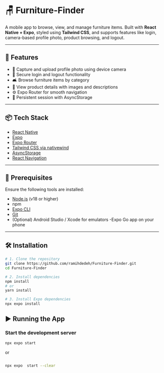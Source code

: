 # 🪑 Furniture-Finder

A mobile app to browse, view, and manage furniture items. Built with **React Native + Expo**, styled using **Tailwind CSS**, and supports features like login, camera-based profile photo, product browsing, and logout.

---

## 🚀 Features

- 📸 Capture and upload profile photo using device camera  
- 🔐 Secure login and logout functionality  
- 🛋️ Browse furniture items by category  
- 🧾 View product details with images and descriptions  
- ⚙️ Expo Router for smooth navigation  
- 💾 Persistent session with AsyncStorage  

---

## 📦 Tech Stack

- [React Native](https://reactnative.dev/)
- [Expo](https://expo.dev/)
- [Expo Router](https://expo.dev/router)
- [Tailwind CSS via nativewind](https://www.nativewind.dev/)
- [AsyncStorage](https://react-native-async-storage.github.io/async-storage/)
- [React Navigation](https://reactnavigation.org/)

---

## 📲 Prerequisites

Ensure the following tools are installed:

- [Node.js](https://nodejs.org/) (v18 or higher)
- npm 
- [Expo CLI](https://docs.expo.dev/get-started/installation/)
- [Git](https://git-scm.com/)
- (Optional) Android Studio / Xcode for emulators
-Expo Go app on your phone 
---

## 🛠️ Installation

```bash
# 1. Clone the repository
git clone https://github.com/ramihdedeh/Furniture-Finder.git
cd Furniture-Finder

# 2. Install dependencies
npm install
# or
yarn install

# 3. Install Expo dependencies
npx expo install
```
## ▶️ Running the App

### Start the development server

```bash
npx expo start

```

or

```bash

npx expo  start --clear
